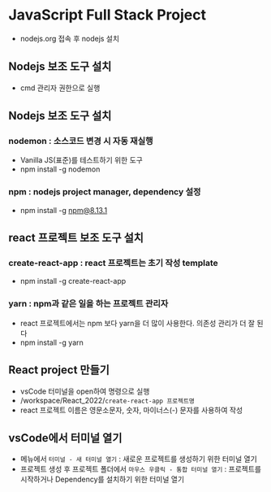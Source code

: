 # JavaScript Full Stack Project
* nodejs.org 접속 후 nodejs 설치

## Nodejs 보조 도구 설치
* cmd 관리자 권한으로 실행

## Nodejs 보조 도구 설치
### nodemon : 소스코드 변경 시 자동 재실행
* Vanilla JS(표준)를 테스트하기 위한 도구
* npm install -g nodemon

### npm : nodejs project manager, dependency 설정
* npm install -g npm@8.13.1

## react 프로젝트 보조 도구 설치
### create-react-app : react 프로젝트는 초기 작성 template
* npm install -g create-react-app

### yarn : npm과 같은 일을 하는 프로젝트 관리자
* react 프로젝트에서는 npm 보다 yarn을 더 많이 사용한다. 의존성 관리가 더 잘 된다
* npm install -g yarn


## React project 만들기
* vsCode 터미널을 open하여 명령으로 실행
* /workspace/React_2022/```create-react-app 프로젝트명```
* react 프로젝트 이름은 영문소문자, 숫자, 마이너스(-) 문자를 사용하여 작성

## vsCode에서 터미널 열기
* 메뉴에서 ```터미널 - 새 터미널 열기``` : 새로운 프로젝트를 생성하기 위한 터미널 열기
* 프로젝트 생성 후 프로젝트 폴더에서 ```마우스 우클릭 - 통합 터미널 열기``` : 프로젝트를 시작하거나 Dependency를 설치하기 위한 터미널 열기